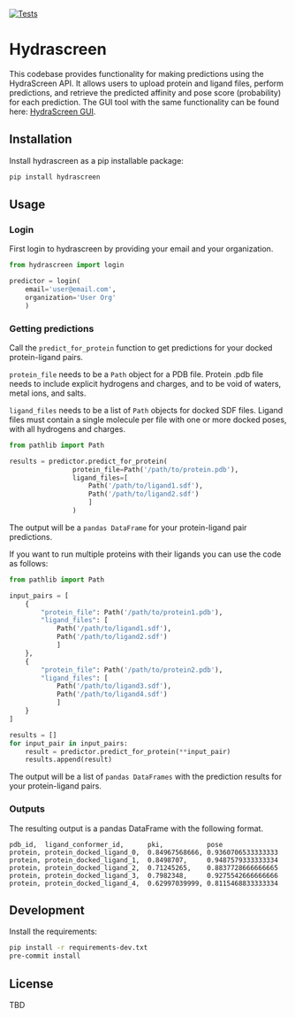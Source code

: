 [![Tests](https://github.com/Ro5-ai/hydrascreen/actions/workflows/run_tests.yml/badge.svg)](https://github.com/Ro5-ai/hydrascreen/actions/workflows/run_tests.yml)
# Hydrascreen

This codebase provides functionality for making predictions using the HydraScreen API. It allows users to upload protein and ligand files, perform predictions, and retrieve the predicted affinity and pose score (probability) for each prediction. The GUI tool with the same functionality can be found here: [HydraScreen GUI](https://hydrascreen.ro5.ai/).


## Installation

Install hydrascreen as a pip installable package:
```bash
pip install hydrascreen 
```

## Usage

### Login

First login to hydrascreen by providing your email and your organization.

```python
from hydrascreen import login

predictor = login(
    email='user@email.com', 
    organization='User Org'
    )
```

### Getting predictions

Call the `predict_for_protein` function to get predictions for your docked protein-ligand pairs.

`protein_file` needs to be a `Path` object for a PDB file. Protein .pdb file needs to include explicit hydrogens and charges, and to be void of waters, metal ions, and salts.

`ligand_files` needs to be a list of `Path` objects for docked SDF files. Ligand files must contain a single molecule per file with one or more docked poses, with all hydrogens and charges.


```python
from pathlib import Path

results = predictor.predict_for_protein(
                protein_file=Path('/path/to/protein.pdb'), 
                ligand_files=[
                    Path('/path/to/ligand1.sdf'), 
                    Path('/path/to/ligand2.sdf')
                    ]
                ) 
```

The output will be a `pandas DataFrame` for your protein-ligand pair predictions.

If you want to run multiple proteins with their ligands you can use the code as follows:

```python 
from pathlib import Path

input_pairs = [
    {
        "protein_file": Path('/path/to/protein1.pdb'), 
        "ligand_files": [
            Path('/path/to/ligand1.sdf'), 
            Path('/path/to/ligand2.sdf')
            ]
    },
    {
        "protein_file": Path('/path/to/protein2.pdb'), 
        "ligand_files": [
            Path('/path/to/ligand3.sdf'), 
            Path('/path/to/ligand4.sdf')
            ]
    }
]

results = []
for input_pair in input_pairs:
    result = predictor.predict_for_protein(**input_pair)
    results.append(result)
```

The output will be a list of `pandas DataFrames` with the prediction results for your protein-ligand pairs.

### Outputs

The resulting output is a pandas DataFrame with the following format.

```csv
pdb_id,  ligand_conformer_id,      pki,           pose
protein, protein_docked_ligand_0,  0.84967568666, 0.9360706533333333
protein, protein_docked_ligand_1,  0.8498707,     0.9487579333333334
protein, protein_docked_ligand_2,  0.71245265,    0.8837728666666665
protein, protein_docked_ligand_3,  0.7982348,     0.9275542666666666
protein, protein_docked_ligand_4,  0.62997039999, 0.8115468833333334
```

## Development

Install the requirements:

```bash
pip install -r requirements-dev.txt
pre-commit install
```

## License
TBD
